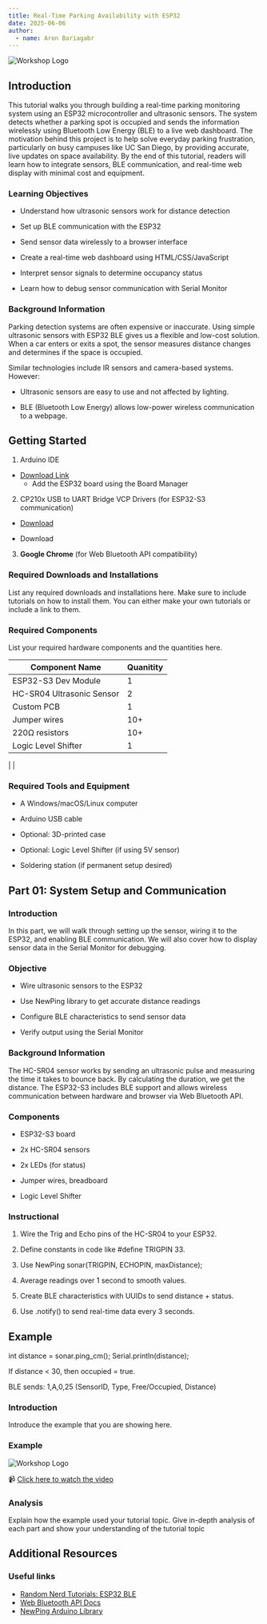 ```yaml
---
title: Real-Time Parking Availability with ESP32
date: 2025-06-06
author:
  - name: Aron Bariagabr
---
```


![Workshop Logo](Team10ArPhotos/Logo%20front.png)

## Introduction

This tutorial walks you through building a real-time parking monitoring system using an ESP32 microcontroller and ultrasonic sensors. The system detects whether a parking spot is occupied and sends the information wirelessly using Bluetooth Low Energy (BLE) to a live web dashboard. The motivation behind this project is to help solve everyday parking frustration, particularly on busy campuses like UC San Diego, by providing accurate, live updates on space availability. By the end of this tutorial, readers will learn how to integrate sensors, BLE communication, and real-time web display with minimal cost and equipment.

### Learning Objectives

- Understand how ultrasonic sensors work for distance detection

- Set up BLE communication with the ESP32

- Send sensor data wirelessly to a browser interface

- Create a real-time web dashboard using HTML/CSS/JavaScript

- Interpret sensor signals to determine occupancy status

- Learn how to debug sensor communication with Serial Monitor

### Background Information

Parking detection systems are often expensive or inaccurate. Using simple ultrasonic sensors with ESP32 BLE gives us a flexible and low-cost solution. When a car enters or exits a spot, the sensor measures distance changes and determines if the space is occupied.

Similar technologies include IR sensors and camera-based systems. However:

- Ultrasonic sensors are easy to use and not affected by lighting.

- BLE (Bluetooth Low Energy) allows low-power wireless communication to a webpage.

## Getting Started

1. Arduino IDE

- [Download Link](https://www.arduino.cc/en/software)  
   - Add the ESP32 board using the Board Manager

2. CP210x USB to UART Bridge VCP Drivers (for ESP32-S3 communication)
  - [Download](https://www.silabs.com/developers/usb-to-uart-bridge-vcp-drivers)

- Download

3. **Google Chrome** (for Web Bluetooth API compatibility)

### Required Downloads and Installations

List any required downloads and installations here.
Make sure to include tutorials on how to install them.
You can either make your own tutorials or include a link to them.

### Required Components

List your required hardware components and the quantities here.

|      Component Name                    |  Quanitity   |
| -------------------------------------- | ------------ |
|     ESP32-S3 Dev Module                |      1       |
|     HC-SR04 Ultrasonic Sensor          |      2       |
|     Custom PCB                         |      1       |
|     Jumper wires                       |      10+     |
|     220Ω resistors                     |      10+     |
|     Logic Level  Shifter               |      1       |
|
|

### Required Tools and Equipment

- A Windows/macOS/Linux computer

- Arduino USB cable

- Optional: 3D-printed case

- Optional: Logic Level Shifter (if using 5V sensor)

- Soldering station (if permanent setup desired)

## Part 01: System Setup and Communication

### Introduction

In this part, we will walk through setting up the sensor, wiring it to the ESP32, and enabling BLE communication. We will also cover how to display sensor data in the Serial Monitor for debugging.

### Objective

- Wire ultrasonic sensors to the ESP32

- Use NewPing library to get accurate distance readings

- Configure BLE characteristics to send sensor data

- Verify output using the Serial Monitor

### Background Information

The HC-SR04 sensor works by sending an ultrasonic pulse and measuring the time it takes to bounce back. By calculating the duration, we get the distance.
The ESP32-S3 includes BLE support and allows wireless communication between hardware and browser via Web Bluetooth API.

### Components

- ESP32-S3 board

- 2x HC-SR04 sensors

- 2x LEDs (for status)

- Jumper wires, breadboard
  
- Logic Level Shifter

### Instructional

1. Wire the Trig and Echo pins of the HC-SR04 to your ESP32.

2. Define constants in code like #define TRIGPIN 33.

3. Use NewPing sonar(TRIGPIN, ECHOPIN, maxDistance);

4. Average readings over 1 second to smooth values.

5. Create BLE characteristics with UUIDs to send distance + status.

6. Use .notify() to send real-time data every 3 seconds.

## Example

int distance = sonar.ping_cm();
Serial.println(distance);

If distance < 30, then occupied = true.

BLE sends: 1,A,0,25 (SensorID, Type, Free/Occupied, Distance)

### Introduction

Introduce the example that you are showing here.

### Example

![Workshop Logo](Team10ArPhotos/IMG_1221.jpeg)

📹 [Click here to watch the video](Team10ArPhotos/IMG_1219.mp4)




### Analysis

Explain how the example used your tutorial topic. Give in-depth analysis of each part and show your understanding of the tutorial topic

## Additional Resources

### Useful links

- [Random Nerd Tutorials: ESP32 BLE](https://randomnerdtutorials.com/esp32-web-bluetooth/)
- [Web Bluetooth API Docs](https://developer.mozilla.org/en-US/docs/Web/API/Web_Bluetooth_API)
- [NewPing Arduino Library](https://bitbucket.org/teckel12/arduino-new-ping/wiki/Home)
